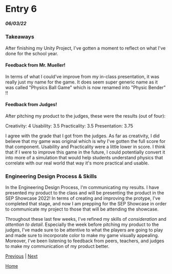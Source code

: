 # Entry 6
##### 06/03/22

### Takeaways

After finishing my Unity Project, I've gotten a moment to reflect on what I've done for the school year.

#### Feedback from Mr. Mueller!
In terms of what I could've improve from my in-class presentation, it was really just my name for the game. It does seem super generic name as it was called "Physics Ball Game" which is now renamed into "Physic Bender" !!

#### Feedback from Judges!
After pitching my product to the judges, these were the results (out of four):

Creativity: 4
Usability: 3.5
Practicality: 3.5
Presentation: 3.75

I agree with the grade that I got from the judges. As far as creativity, I did believe that my game was original which is why I've gotten the full score for that component. Usability and Practicality were a little lower in score. I think that if I were to improve this game in the future, I could potentially convert it into more of a simulation that would help students understand physics that correlate with our real world that way it's more practical and usable. 

### Engineering Design Process & Skills

In the Engineering Design Process, I'm communicating my results. I have presented my product to the class and will be presenting the product in the SEP Showcase 2022! In terms of creating and improving the protype, I've completed that stage, and now I am prepping for the SEP Showcase in order to communicate my project to those that will be attending the showcase.

Throughout these last few weeks, I've refined my skills of _*consideration*_ and _*attention to detail*_. Especially the week before pitching my product to the judges, I've made sure to be attentive to what the players are going to play and made sure to incorporate color to make my game visually appealing. Moreover, I've  been listening to feedback from peers, teachers, and judges to make my communication of my product better.






[Previous](entry05.md) | [Next](entry07.md)

[Home](../README.md)